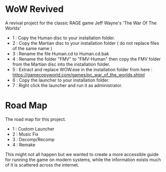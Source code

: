 # WoW Revived

A revival project for the classic RAGE game Jeff Wayne's 'The War Of The Worlds'

- 1 : Copy the Human disc to your installation folder.
- 2 : Copy the Martian disc to your installation folder ( do not replace files of the same name )
- 3 : Rename the file Human.cd to Human.cd.bak
- 4 : Rename the folder "FMV" to "FMV-Human" then copy the FMV folder from the Martian disc into the installation folder.
- 5 : Extract and replace WOW.exe in the installation folder from here : https://gamecopyworld.com/games/pc_war_of_the_worlds.shtml
- 6 : Copy the launcher to your installation folder.
- 7 : Right click the launcher and run it as administrator.

# Road Map

The road map for this project.

- 1 : Custom Launcher
- 2 : Music Fix
- 3 : Decomp/Recomp
- 4 : Remake

This might not all happen but we wanted to create a more accessible guide for running the game on modern systems, while the information exists much of it is scattered across the internet.